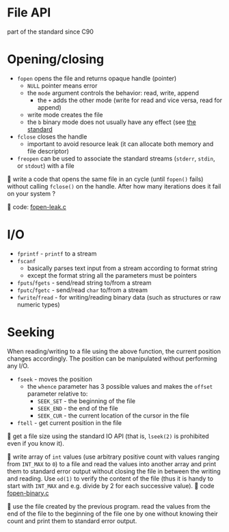 # File API

part of the standard since C90

# Opening/closing

- `fopen` opens the file and returns opaque handle (pointer)
  - `NULL` pointer means error
  - the `mode` argument controls the behavior: read, write, append
    - the `+` adds the other mode (write for read and vice versa, read for append)
  - write mode creates the file
  - the `b` binary mode does not usually have any effect (see [the standard](/modules/c99-standard.md)
- `fclose` closes the handle
  - important to avoid resource leak (it can allocate both memory and file descriptor)
- `freopen` can be used to associate the standard streams (`stderr`, `stdin`, or `stdout`) with a file

:wrench: write a code that opens the same file in an cycle (until `fopen()` fails) without calling `fclose()` on the handle. After how many iterations does it fail on your system ?

:eyes: code: [fopen-leak.c](/src/fopen-leak.c)

# I/O

- `fprintf` - `printf` to a stream
- `fscanf` 
  - basically parses text input from a stream according to format string
  - except the format string all the parameters must be pointers
- `fputs`/`fgets` - send/read string to/from a stream
- `fputc`/`fgetc` - send/read `char` to/from a stream
- `fwrite`/`fread` - for writing/reading binary data (such as structures or raw numeric types)

# Seeking

When reading/writing to a file using the above function, the current position changes accordingly.
The position can be manipulated without performing any I/O.

- `fseek` - moves the position
  - the `whence` parameter has 3 possible values and makes the `offset` parameter relative to:
    - `SEEK_SET` - the beginning of the file
    - `SEEK_END` - the end of the file
    - `SEEK_CUR` - the current location of the cursor in the file
- `ftell` - get current position in the file

:wrench: get a file size using the standard IO API (that is, `lseek(2)` is
prohibited even if you know it).

:wrench: write array of `int` values (use arbitrary positive count with values ranging from `INT_MAX` to `0`) to a file and read the values into another array and print them to standard error output without closing the file in between the writing and reading. Use `od(1)` to verify the content of the file (thus it is handy to start with `INT_MAX` and e.g. divide by 2 for each successive value). :eyes: code [fopen-binary.c](/src/fopen-binary.c)

:wrench: use the file created by the previous program. read the values from the end of the file to the beginning of the file one by one without knowing their count and print them to standard error output.
